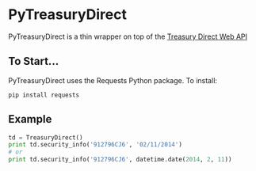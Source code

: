 # PyTreasuryDirect
PyTreasuryDirect is a thin wrapper on top of the [Treasury Direct Web API][1]

## To Start...
PyTreasuryDirect uses the Requests Python package. To install:
```
pip install requests
```

## Example 
```python
td = TreasuryDirect()
print td.security_info('912796CJ6', '02/11/2014') 
# or 
print td.security_info('912796CJ6', datetime.date(2014, 2, 11))
```

[1]: https://www.treasurydirect.gov/webapis/webapisindex.htm 